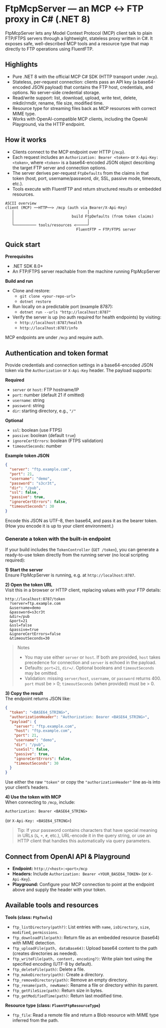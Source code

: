 # FtpMcpServer — an MCP ↔ FTP proxy in C# (.NET 8)

FtpMcpServer lets any Model Context Protocol (MCP) client talk to plain FTP/FTPS servers through a lightweight, stateless proxy written in C#. It exposes safe, well-described MCP tools and a resource type that map directly to FTP operations using FluentFTP.

## Highlights
- Pure .NET 8 with the official MCP C# SDK (HTTP transport under `/mcp`).
- Stateless, per-request connection: clients pass an API key (a base64-encoded JSON payload) that contains the FTP host, credentials, and options. No server-side credential storage.
- Read/write support: list, download, upload, write text, delete, mkdir/rmdir, rename, file size, modified time.
- Resource type for streaming files back as MCP resources with correct MIME type.
- Works with OpenAI-compatible MCP clients, including the OpenAI Playground, via the HTTP endpoint.

## How it works
- Clients connect to the MCP endpoint over HTTP (`/mcp`).
- Each request includes an `Authorization: Bearer <token>` or `X-Api-Key: <token>`, where `<token>` is a base64-encoded JSON object describing the target FTP server and connection options.
- The server derives per-request `FtpDefaults` from the claims in that token (host, port, username/password, dir, SSL, passive mode, timeouts, etc.).
- Tools execute with FluentFTP and return structured results or embedded resources.

```
ASCII overview
client (MCP) ──HTTP──> /mcp (auth via Bearer/X-Api-Key)
   │                                 │
   │                          build FtpDefaults (from token claims)
   │                                 │
   └────────── tools/resources <─────┘
                                FluentFTP → FTP/FTPS server
```

## Quick start
**Prerequisites**
- .NET SDK 8.0+
- An FTP/FTPS server reachable from the machine running FtpMcpServer

**Build and run**
- Clone and restore:
  - `git clone <your-repo-url>`
  - `dotnet restore`
- Run locally on a predictable port (example 8787):
  - `dotnet run --urls "http://localhost:8787"`
- Verify the server is up (no auth required for health endpoints) by visiting:
  - `http://localhost:8787/health`
  - `http://localhost:8787/info`

MCP endpoints are under `/mcp` and require auth.

## Authentication and token format
Provide credentials and connection settings in a base64-encoded JSON token via the `Authorization` or `X-Api-Key` header. The payload supports:

**Required**
- `server` or `host`: FTP hostname/IP  
- `port`: number (default 21 if omitted)  
- `username`: string  
- `password`: string  
- `dir`: starting directory, e.g., `"/"`  

**Optional**
- `ssl`: boolean (use FTPS)  
- `passive`: boolean (default `true`)  
- `ignoreCertErrors`: boolean (FTPS validation)  
- `timeoutSeconds`: number  

**Example token JSON**
```json
{
  "server": "ftp.example.com",
  "port": 21,
  "username": "demo",
  "password": "s3cr3t",
  "dir": "/pub",
  "ssl": false,
  "passive": true,
  "ignoreCertErrors": false,
  "timeoutSeconds": 30
}
```

Encode this JSON as UTF-8, then base64, and pass it as the bearer token. (How you encode it is up to your client environment.)

### Generate a token with the built-in endpoint
If your build includes the `TokenController` (`GET /token`), you can generate a ready-to-use token directly from the running server (no local scripting required):

**1) Start the server**  
Ensure FtpMcpServer is running, e.g. at `http://localhost:8787`.

**2) Open the token URL**  
Visit this in a browser or HTTP client, replacing values with your FTP details:

```
http://localhost:8787/token
  ?server=ftp.example.com
  &username=demo
  &password=s3cr3t
  &dir=/pub
  &port=21
  &ssl=false
  &passive=true
  &ignoreCertErrors=false
  &timeoutSeconds=30
```

> Notes
> - You may use either `server` or `host`. If both are provided, `host` takes precedence for connection and `server` is echoed in the payload.
> - Defaults: `port=21`, `dir=/`. Optional booleans and `timeoutSeconds` may be omitted.
> - Validation: missing `server/host`, `username`, or `password` returns 400. `port` must be > 0; `timeoutSeconds` (when provided) must be > 0.

**3) Copy the result**  
The endpoint returns JSON like:

```json
{
  "token": "<BASE64_STRING>",
  "authorizationHeader": "Authorization: Bearer <BASE64_STRING>",
  "payload": {
    "server": "ftp.example.com",
    "host": "ftp.example.com",
    "port": 21,
    "username": "demo",
    "dir": "/pub",
    "useSsl": false,
    "passive": true,
    "ignoreCertErrors": false,
    "timeoutSeconds": 30
  }
}
```

Use either the raw `"token"` or copy the `"authorizationHeader"` line as-is into your client’s headers.

**4) Use the token with MCP**  
When connecting to `/mcp`, include:
```
Authorization: Bearer <BASE64_STRING>
```
(or `X-Api-Key: <BASE64_STRING>`)

> Tip: If your password contains characters that have special meaning in URLs (`&`, `+`, `#`, etc.), URL-encode it in the query string, or use an HTTP client that handles this automatically via query parameters.

## Connect from OpenAI API & Playground
- **Endpoint:** `http://<host>:<port>/mcp`  
- **Headers:** Include `Authorization: Bearer <YOUR_BASE64_TOKEN>` (or `X-Api-Key`).  
- **Playground:** Configure your MCP connection to point at the endpoint above and supply the header with your token.

## Available tools and resources
**Tools (class: `FtpTools`)**
- `ftp_listDirectory(path?)`: List entries with `name`, `isDirectory`, `size`, `modified`, `permissions`.
- `ftp_downloadFile(path)`: Return file as an embedded resource (base64) with MIME detection.
- `ftp_uploadFile(path, dataBase64)`: Upload base64 content to the path (creates directories as needed).
- `ftp_writeFile(path, content, encoding?)`: Write plain text using the specified encoding (UTF-8 by default).
- `ftp_deleteFile(path)`: Delete a file.
- `ftp_makeDirectory(path)`: Create a directory.
- `ftp_removeDirectory(path)`: Remove an empty directory.
- `ftp_rename(path, newName)`: Rename a file or directory within its parent.
- `ftp_getFileSize(path)`: Return size in bytes.
- `ftp_getModifiedTime(path)`: Return last modified time.

**Resource type (class: `FluentFtpResourceType`)**
- `ftp_file`: Read a remote file and return a Blob resource with MIME type inferred from the path.
